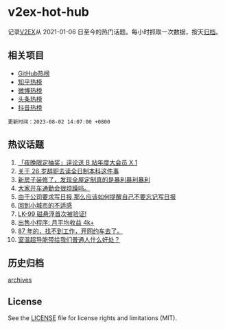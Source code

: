# v2ex-hot-hub

 记录[V2EX](https://www.v2ex.com/)从 2021-01-06 日至今的热门话题。每小时抓取一次数据，按天[归档](archives)。
 
 ## 相关项目

- [GitHub热榜](https://github.com/it985/github-hot-hub)
- [知乎热榜](https://github.com/it985/zhihu-hot-hub)
- [微博热榜](https://github.com/it985/weibo-hot-hub)
- [头条热榜](https://github.com/it985/toutiao-hot-hub)
- [抖音热榜](https://github.com/it985/douyin-hot-hub)


 `更新时间：2023-08-02 14:07:00 +0800`

## 热议话题

1. [「夜晚限定抽奖」评论送 B 站年度大会员 X 1](https://www.v2ex.com/t/961623)
1. [关于 26 岁辞职去读全日制本科这件事](https://www.v2ex.com/t/961586)
1. [新房子装修了，发现全屋定制真的是暴利暴利暴利](https://www.v2ex.com/t/961545)
1. [大家开车通勤会很烦躁吗。](https://www.v2ex.com/t/961567)
1. [由于公司要求写日报,那么应该如何提醒自己不要忘记写日报](https://www.v2ex.com/t/961556)
1. [回到小城市的不适感](https://www.v2ex.com/t/961695)
1. [LK-99 磁悬浮首次被验证!](https://www.v2ex.com/t/961554)
1. [出售小程序: 月平均收益 4k+](https://www.v2ex.com/t/961518)
1. [87 年的，找不到工作，开网约车去了。](https://www.v2ex.com/t/961638)
1. [室温超导能带给我们普通人什么好处？](https://www.v2ex.com/t/961607)

## 历史归档

[archives](archives)

## License

See the [LICENSE](LICENSE) file for license rights and limitations (MIT).

